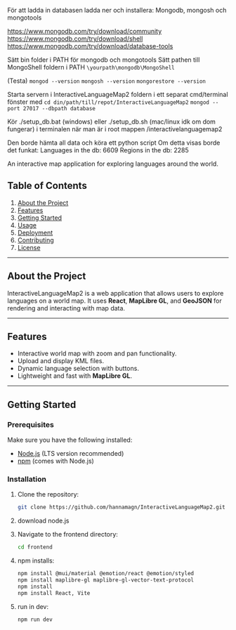 För att ladda in databasen 
ladda ner och installera: 
Mongodb, mongosh och mongotools

https://www.mongodb.com/try/download/community  
https://www.mongodb.com/try/download/shell  
https://www.mongodb.com/try/download/database-tools

Sätt bin folder i PATH för mongodb och mongotools
Sätt pathen till MongoShell foldern i PATH
``\yourpath\mongodb\MongoShell`` 

(Testa)
``mongod --version``
``mongosh --version``
``mongorestore --version`` 

Starta servern i InteractiveLanguageMap2 foldern i ett separat cmd/terminal fönster med
``cd din/path/till/repot/InteractiveLanguageMap2``
``mongod --port 27017 --dbpath database``


Kör ./setup_db.bat (windows) eller ./setup_db.sh (mac/linux idk om dom fungerar) i terminalen när man är i root mappen 
/interactivelanguagemap2 

Den borde hämta all data och köra ett python script
Om detta visas borde det funkat: 
Languages in the db: 6609
Regions in the db: 2285

An interactive map application for exploring languages around the world.

## Table of Contents
1. [About the Project](#about-the-project)
2. [Features](#features)
3. [Getting Started](#getting-started)
4. [Usage](#usage)
5. [Deployment](#deployment)
6. [Contributing](#contributing)
7. [License](#license)

---

## About the Project
InteractiveLanguageMap2 is a web application that allows users to explore languages on a world map. It uses **React**, **MapLibre GL**, and **GeoJSON** for rendering and interacting with map data.

---

## Features
- Interactive world map with zoom and pan functionality.
- Upload and display KML files.
- Dynamic language selection with buttons.
- Lightweight and fast with **MapLibre GL**.

---

## Getting Started

### Prerequisites
Make sure you have the following installed:
- [Node.js](https://nodejs.org/) (LTS version recommended)
- [npm](https://www.npmjs.com/) (comes with Node.js)

### Installation
1. Clone the repository:
   ```sh
   git clone https://github.com/hannamagn/InteractiveLanguageMap2.git

2. download node.js

3. Navigate to the frontend directory:
    ```sh
    cd frontend

4.  npm installs:

    ```sh
    npm install @mui/material @emotion/react @emotion/styled
    npm install maplibre-gl maplibre-gl-vector-text-protocol
    npm install
    npm install React, Vite

5. run in dev: 
    ```sh
    npm run dev
 